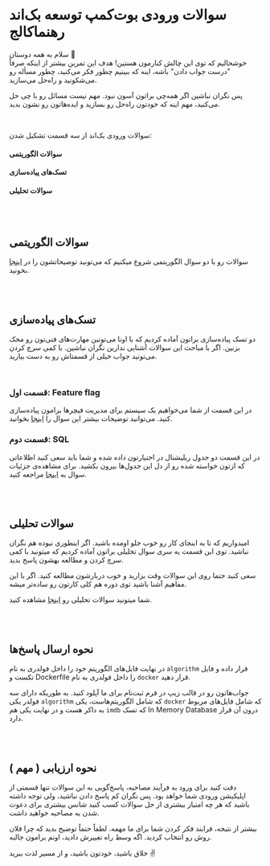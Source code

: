 # سوالات ورودی بوت‌کمپ توسعه بک‌اند رهنماکالج

سلام به همه دوستان 🌟  
خوشحالیم که توی این چالش کنارمون هستین! هدف این تمرین بیشتر از اینکه صرفاً "درست جواب دادن" باشه، اینه که ببینیم چطور فکر می‌کنید، چطور مسأله رو می‌شکونید و راه‌حل می‌سازید.

پس نگران نباشین اگر همه‌چی براتون آسون نبود. مهم نیست مسائل رو با چی حل می‌کنید، مهم اینه که خودتون راه‌حل رو بسازید و ایده‌هاتون رو نشون بدید.

</br>

سوالات ورودی بک‌اند از سه قسمت تشکیل شدن:

#### سوالات الگوریتمی

#### تسک‌های پیاده‌سازی

#### سوالات تحلیلی

</br></br>

## سوالات الگوریتمی

سوالات رو با دو سوال الگوریتمی شروع میکنیم که می‌تونید توضیحاتشون را در [اینجا](https://github.com/RahnemaCollegee/algorithm_challenge_1404) بخونید.

</br></br>

## تسک‌های پیاده‌سازی

دو تسک پیاده‌سازی براتون آماده کردیم که با اونا می‌تونین مهارت‌های فنی‌تون رو محک بزنین. اگر با مباحث این سوالات آشنایی ندارین نگران نباشین. با کمی سرچ کردن می‌تونید جواب خیلی از قسمتاش رو به دست بیارید.

</br>

### قسمت اول: Feature flag

در این قسمت از شما می‌خواهیم یک سیستم برای مدیریت فیچر‌ها برامون پیاده‌سازی کنید. می‌توانید توضیحات بیشتر این سوال را [اینجا](./feature-flag/) بخوانید.

### قسمت دوم: SQL

در این قسمت دو جدول ریلیشنال در اختیارتون داده شده و شما باید سعی کنید اطلاعاتی که ازتون خواسته شده رو از دل این جدول‌ها بیرون بکشید. برای مشاهده‌ی جزئیات سوال به [اینجا](./sql/) مراجعه کنید.

</br></br>

## سوالات تحلیلی

امیدواریم که تا به اینجای کار رو خوب جلو اومده باشید. اگر اینطوری نبوده هم نگران نباشید. توی این قسمت یه سری سوال تحلیلی براتون آماده کردیم که میتونید با کمی سرچ کردن و مطالعه بهشون پاسخ بدید.

سعی کنید حتما روی این سوالات وقت بزارید و خوب دربارشون مطالعه کنید. اگر با این مفاهیم آشنا
باشید توی دوره هم کلی کارتون رو ساده‌تر میشه.

شما میتونید سوالات تحلیلی رو [اینجا](./sql/) مشاهده کنید.

</br></br>

## نحوه ارسال پاسخ‌ها

در نهایت فایل‌های الگوریتم خود را داخل فولدری به نام `algorithm` قرار داده و
فایل تکست و Dockerfile را داخل فولدری به نام `docker` قرار دهید.

جواب‌هاتون رو در قالب زیپ در فرم ثبت‌نام برای ما آپلود کنید. به طوریکه دارای سه فولدر یکی `algorithm` که شامل الگوریتم‌هاست، یکی `docker` که شامل فایل‌های مربوط به داکر هست و در نهایت یکی هم `imdb` که تسک In Memory Database درون آن قرار دارد.

</br></br>

## نحوه ارزیابی ( مهم )

دقت کنید برای ورود به فرآیند مصاحبه، پاسخ‌گویی به این سوالات تنها قسمتی از اپلیکیشن ورودی شما خواهد بود. پس نگران کم پاسخ دادن نباشید، ولی توجه داشته باشید که هر چه امتیاز بیشتری از حل سوالات کسب کنید شانس بیشتری برای دعوت شدن به مصاحبه خواهید داشت.

بیشتر از نتیجه، فرایند فکر کردن شما برای ما مهمه. لطفاً حتماً توضیح بدید که چرا فلان روش رو انتخاب کردید. اگه وسط راه تغییرش دادید، اونم برامون جالبه.

خلاق باشید، خودتون باشید، و از مسیر لذت ببرید ✌️
